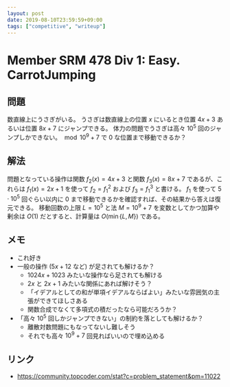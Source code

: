 ```yaml
---
layout: post
date: 2019-08-10T23:59:59+09:00
tags: ["competitive", "writeup"]
---
```


# Member SRM 478 Div 1: Easy. CarrotJumping

## 問題

数直線上にうさぎがいる。
うさぎは数直線上の位置 $x$ にいるとき位置 $4x + 3$ あるいは位置 $8x + 7$ にジャンプできる。
体力の問題でうさぎは高々 $10^5$ 回のジャンプしかできない。
$\bmod 10^9 + 7$ で $0$ な位置まで移動できるか？

## 解法

問題となっている操作は関数 $f_2(x) = 4x + 3$ と関数 $f_3(x) = 8x + 7$ であるが、これらは $f_1(x) = 2x + 1$ を使って $f_2 = f_1^2$ および $f_3 = f_1^3$ と書ける。
$f_1$ を使って $5 \cdot 10^5$ 回ぐらい以内に $0$ まで移動できるかを確認すれば、その結果から答えは復元できる。
移動回数の上限 $L = 10^5$ と法 $M = 10^9+7$ を変数としてかつ加算や剰余は $O(1)$ だとすると、計算量は $O(\min \{ L, M \})$ である。

## メモ

-   これ好き
-   一般の操作 ($5x + 12$ など) が足されても解けるか？
    -   $1024x + 1023$ みたいな操作なら足されても解ける
    -   $2x$ と $2x + 1$ みたいな関係にあれば解けそう？
    -   「イデアルとしての和が単項イデアルならばよい」みたいな雰囲気の主張ができてほしさある
    -   関数合成でなくて多項式の積だったなら可能だろうか？
-   「高々 $10^5$ 回しかジャンプできない」の制約を落としても解けるか？
    -    離散対数問題にもなってないし難しそう
    -    それでも高々 $10^9+7$ 回見ればいいので埋め込める

## リンク

-   <https://community.topcoder.com/stat?c=problem_statement&pm=11022>
